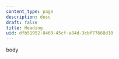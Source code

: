 ```yaml
---
content_type: page
description: desc
draft: false
title: Heading
uid: dfb51952-8460-45cf-a84d-3cbf77668d10
---
```

body